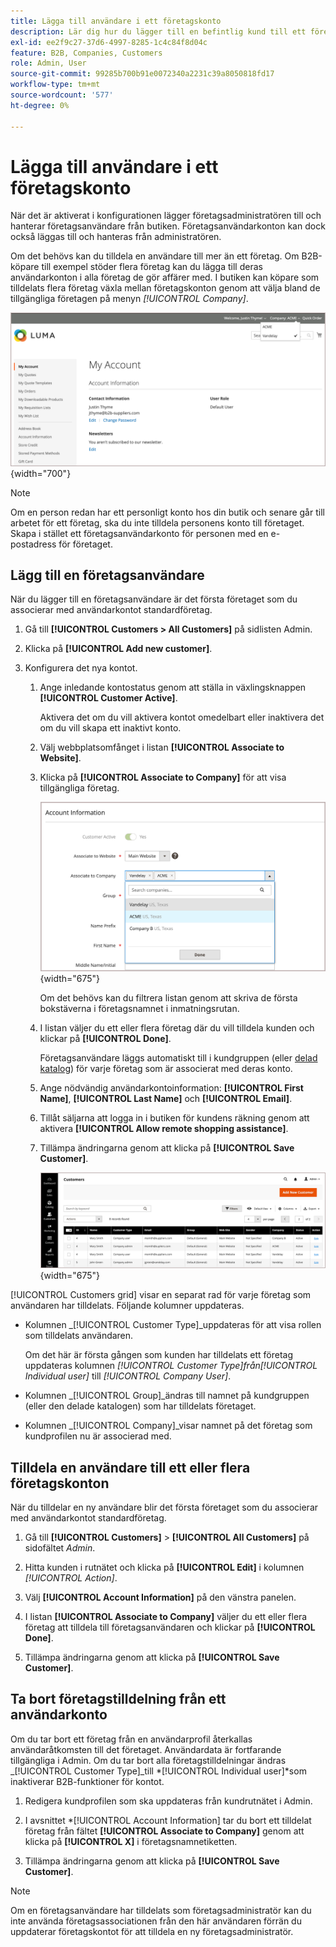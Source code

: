 ```yaml
---
title: Lägga till användare i ett företagskonto
description: Lär dig hur du lägger till en befintlig kund till ett företagskonto.
exl-id: ee2f9c27-37d6-4997-8285-1c4c84f8d04c
feature: B2B, Companies, Customers
role: Admin, User
source-git-commit: 99285b700b91e0072340a2231c39a8050818fd17
workflow-type: tm+mt
source-wordcount: '577'
ht-degree: 0%

---
```


# Lägga till användare i ett företagskonto

När det är aktiverat i konfigurationen lägger företagsadministratören till och hanterar företagsanvändare från butiken. Företagsanvändarkonton kan dock också läggas till och hanteras från administratören.

Om det behövs kan du tilldela en användare till mer än ett företag. Om B2B-köpare till exempel stöder flera företag kan du lägga till deras användarkonton i alla företag de gör affärer med. I butiken kan köpare som tilldelats flera företag växla mellan företagskonton genom att välja bland de tillgängliga företagen på menyn *[!UICONTROL Company]*.

![Associera med företag](./assets/company-assign-multi-switcher.png){width="700"}

>[!NOTE]
>
>Om en person redan har ett personligt konto hos din butik och senare går till arbetet för ett företag, ska du inte tilldela personens konto till företaget. Skapa i stället ett företagsanvändarkonto för personen med en e-postadress för företaget.

## Lägg till en företagsanvändare

När du lägger till en företagsanvändare är det första företaget som du associerar med användarkontot standardföretag.

1. Gå till **[!UICONTROL Customers > All Customers]** på sidlisten Admin.

1. Klicka på **[!UICONTROL Add new customer]**.

1. Konfigurera det nya kontot.

   1. Ange inledande kontostatus genom att ställa in växlingsknappen **[!UICONTROL Customer Active]**.

      Aktivera det om du vill aktivera kontot omedelbart eller inaktivera det om du vill skapa ett inaktivt konto.

   1. Välj webbplatsomfånget i listan **[!UICONTROL Associate to Website]**.

   1. Klicka på **[!UICONTROL Associate to Company]** för att visa tillgängliga företag.

      ![Associera med företag](./assets/company-assign-customer-account.png){width="675"}

      Om det behövs kan du filtrera listan genom att skriva de första bokstäverna i företagsnamnet i inmatningsrutan.

   1. I listan väljer du ett eller flera företag där du vill tilldela kunden och klickar på **[!UICONTROL Done]**.

      Företagsanvändare läggs automatiskt till i kundgruppen (eller [delad katalog](catalog-shared.md)) för varje företag som är associerat med deras konto.

   1. Ange nödvändig användarkontoinformation: **[!UICONTROL First Name]**, **[!UICONTROL Last Name]** och **[!UICONTROL Email]**.

   1. Tillåt säljarna att logga in i butiken för kundens räkning genom att aktivera **[!UICONTROL Allow remote shopping assistance]**.

   1. Tillämpa ändringarna genom att klicka på **[!UICONTROL Save Customer]**.

      ![Kundrutnät med företagstilldelningar](./assets/company-assign-user-assignments.png){width="675"}

[!UICONTROL Customers grid] visar en separat rad för varje företag som användaren har tilldelats. Följande kolumner uppdateras.

- Kolumnen _[!UICONTROL Customer Type]_uppdateras för att visa rollen som tilldelats användaren.

  Om det här är första gången som kunden har tilldelats ett företag uppdateras kolumnen _[!UICONTROL Customer Type]_från_[!UICONTROL Individual user]_ till _[!UICONTROL Company User]_.

- Kolumnen _[!UICONTROL Group]_ändras till namnet på kundgruppen (eller den delade katalogen) som har tilldelats företaget.

- Kolumnen _[!UICONTROL Company]_visar namnet på det företag som kundprofilen nu är associerad med.

## Tilldela en användare till ett eller flera företagskonton

När du tilldelar en ny användare blir det första företaget som du associerar med användarkontot standardföretag.

1. Gå till **[!UICONTROL Customers]** > **[!UICONTROL All Customers]** på sidofältet _Admin_.

1. Hitta kunden i rutnätet och klicka på **[!UICONTROL Edit]** i kolumnen _[!UICONTROL Action]_.

1. Välj **[!UICONTROL Account Information]** på den vänstra panelen.

1. I listan **[!UICONTROL Associate to Company]** väljer du ett eller flera företag att tilldela till företagsanvändaren och klickar på **[!UICONTROL Done]**.

1. Tillämpa ändringarna genom att klicka på **[!UICONTROL Save Customer]**.

## Ta bort företagstilldelning från ett användarkonto

Om du tar bort ett företag från en användarprofil återkallas användaråtkomsten till det företaget. Användardata är fortfarande tillgängliga i Admin. Om du tar bort alla företagstilldelningar ändras _[!UICONTROL Customer Type]_till *[!UICONTROL Individual user]*som inaktiverar B2B-funktioner för kontot.

1. Redigera kundprofilen som ska uppdateras från kundrutnätet i Admin.

1. I avsnittet *[!UICONTROL Account Information] tar du bort ett tilldelat företag från fältet **[!UICONTROL Associate to Company]** genom att klicka på **[!UICONTROL X]** i företagsnamnetiketten.

1. Tillämpa ändringarna genom att klicka på **[!UICONTROL Save Customer]**.

>[!NOTE]
>
>Om en företagsanvändare har tilldelats som företagsadministratör kan du inte använda företagsassociationen från den här användaren förrän du uppdaterar företagskontot för att tilldela en ny företagsadministratör.
